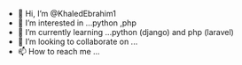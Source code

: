 - 👋 Hi, I’m @KhaledEbrahim1
- 👀 I’m interested in ...python ,php 
- 🌱 I’m currently learning ...python (django) and  php (laravel)
- 💞️ I’m looking to collaborate on ...
- 📫 How to reach me ...

<!---
KhaledEbrahim1/KhaledEbrahim1 is a ✨ special ✨ repository because its `README.md` (this file) appears on your GitHub profile.
You can click the Preview link to take a look at your changes.
--->
